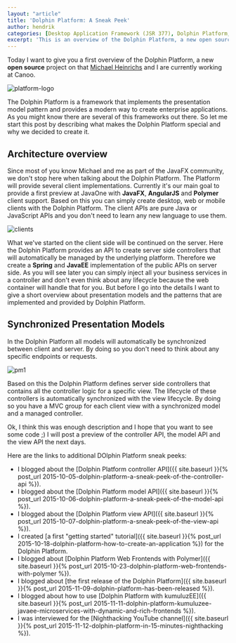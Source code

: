 ```yaml
---
layout: "article"
title: 'Dolphin Platform: A Sneak Peek'
author: hendrik
categories: [Desktop Application Framework (JSR 377), Dolphin Platform, JavaFX]
excerpt: 'This is an overview of the Dolphin Platform, a new open source project that provides MVC architecture based on presentation models for several clients'
---
```

Today I want to give you a first overview of the Dolphin Platform, a new __open source__ project on that [Michael Heinrichs](https://twitter.com/net0pyr) and I are currently working at Canoo.

![platform-logo](/posts/guigarage-legacy/platform-logo-1024x255.png)

The Dolphin Platform is a framework that implements the presentation model pattern and provides a modern way to create enterprise applications. As you might know there are several of this frameworks out there. So let me start this post by describing what makes the Dolphin Platform special and why we decided to create it.

## Architecture overview

Since most of you know Michael and me as part of the JavaFX community, we don't stop here when talking about the Dolphin Platform. The Platform will provide several client implementations. Currently it's our main goal to provide a first preview at JavaOne with __JavaFX__, __AngularJS__ and __Polymer__ client support. Based on this you can simply create desktop, web or mobile clients with the Dolphin Platform. The client APIs are pure Java or JavaScript APIs and you don't need to learn any new language to use them.

![clients](/posts/guigarage-legacy/clients.png)

What we've started on the client side will be continued on the server. Here the Dolphin Platform provides an API to create server side controllers that will automatically be managed by the underlying platform. Therefore we create a __Spring__ and __JavaEE__ implementation of the public APIs on server side. As you will see later you can simply inject all your business services in a controller and don't even think about any lifecycle because the web container will handle that for you. But before I go into the details I want to give a short overview about presentation models and the patterns that are implemented and provided by Dolphin Platform.

## Synchronized Presentation Models

In the Dolphin Platform all models will automatically be synchronized between client and server. By doing so you don't need to think about any specific endpoints or requests.

![pm1](/posts/guigarage-legacy/pm1.png)

Based on this the Dolphin Platform defines server side controllers that contains all the controller logic for a specific view. The lifecycle of these controllers is automatically synchronized with the view lifecycle. By doing so you have a MVC group for each client view with a synchronized model and a managed controller.

Ok, I think this was enough description and I hope that you want to see some code ;) I will post a preview of the controller API, the model API and the view API the next days.

Here are the links to additional DOlphin Platform sneak peeks:

* I blogged about the [Dolphin Platform controller API]({{ site.baseurl }}{% post_url 2015-10-05-dolphin-platform-a-sneak-peek-of-the-controller-api %}).
* I blogged about the [Dolphin Platform model API]({{ site.baseurl }}{% post_url 2015-10-06-dolphin-platform-a-sneak-peek-of-the-model-api %}).
* I blogged about the [Dolphin Platform view API]({{ site.baseurl }}{% post_url 2015-10-07-dolphin-platform-a-sneak-peek-of-the-view-api %}).
* I created [a first "getting started" tutorial]({{ site.baseurl }}{% post_url 2015-10-18-dolphin-platform-how-to-create-an-application %}) for the Dolphin Platform.
* I blogged about [Dolphin Platform Web Frontends with Polymer]({{ site.baseurl }}{% post_url 2015-10-23-dolphin-platform-web-frontends-with-polymer %}).
* I blogged about [the first release of the Dolphin Platform]({{ site.baseurl }}{% post_url 2015-11-09-dolphin-platform-has-been-released %}).
* I blogged about how to use [Dolphin Platform with kumuluzEE]({{ site.baseurl }}{% post_url 2015-11-11-dolphin-platform-kumuluzee-javaee-microservices-with-dynamic-and-rich-frontends %}).
* I was interviewed for the [Nighthacking YouTube channel]({{ site.baseurl }}{% post_url 2015-11-12-dolphin-platform-in-15-minutes-nighthacking %}).
